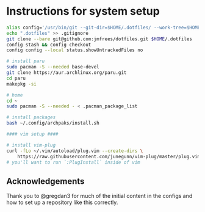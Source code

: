 # Instructions for system setup

```bash
alias config='/usr/bin/git --git-dir=$HOME/.dotfiles/ --work-tree=$HOME'
echo ".dotfiles" >> .gitignore
git clone --bare git@github.com:jmfrees/dotfiles.git $HOME/.dotfiles
config stash && config checkout
config config --local status.showUntrackedFiles no

# install paru
sudo pacman -S --needed base-devel
git clone https://aur.archlinux.org/paru.git
cd paru
makepkg -si

# home
cd ~
sudo pacman -S --needed - < .pacman_package_list

# install packages
bash ~/.config/archpaks/install.sh

#### vim setup ####

# install vim-plug
curl -fLo ~/.vim/autoload/plug.vim --create-dirs \
    https://raw.githubusercontent.com/junegunn/vim-plug/master/plug.vim
# you'll want to run `:PlugInstall` inside of vim

```

## Acknowledgements

Thank you to @gregdan3 for much of the initial content in the configs and how to set up a repository like this correctly.
